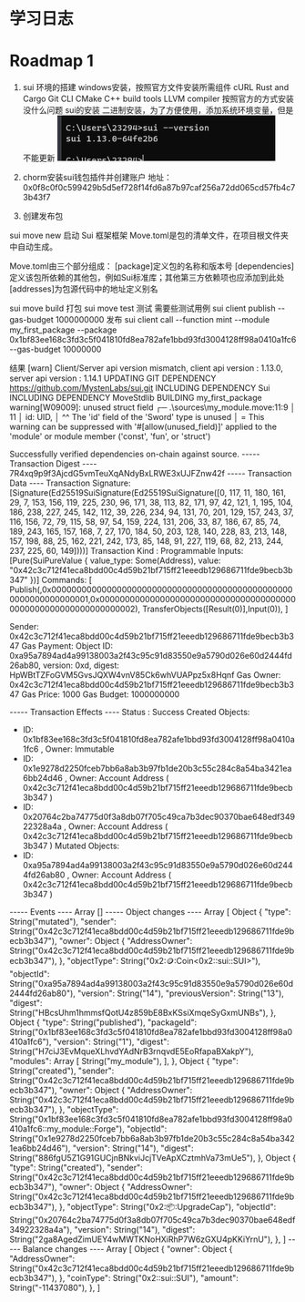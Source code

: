# 学习日志
# Roadmap 1

1. sui 环境的搭建
windows安装，按照官方文件安装所需组件
cURL
Rust and Cargo
Git CLI
CMake
C++ build tools
LLVM compiler
按照官方的方式安装没什么问题
sui的安装
二进制安装，为了方便使用，添加系统环境变量，但是不能更新
![Alt text](image.png)


2. chorm安装sui钱包插件并创建账户
地址：0x0f8c0f0c599429b5d5ef728f14fd6a87b97caf256a72dd065cd57fb4c73b43f7

3. 创建发布包

sui move new <PACKAGE NAME> 启动 Sui 框架框架
Move.toml是包的清单文件，在项目根文件夹中自动生成。

Move.toml由三个部分组成：
[package]定义包的名称和版本号
[dependencies]定义该包所依赖的其他包，例如Sui标准库；其他第三方依赖项也应添加到此处
[addresses]为包源代码中的地址定义别名

sui move build 打包
sui move test 测试 需要些测试用例
sui client publish --gas-budget 1000000000 发布
sui client call --function mint --module my_first_package --package  0x1bf83ee168c3fd3c5f041810fd8ea782afe1bbd93fd3004128ff98a0410a1fc6 --gas-budget 10000000


结果
[warn] Client/Server api version mismatch, client api version : 1.13.0, server api version : 1.14.1
UPDATING GIT DEPENDENCY https://github.com/MystenLabs/sui.git
INCLUDING DEPENDENCY Sui
INCLUDING DEPENDENCY MoveStdlib
BUILDING my_first_package
warning[W09009]: unused struct field
   ┌─ .\sources\my_module.move:11:9
   │
11 │         id: UID,
   │         ^^ The 'id' field of the 'Sword' type is unused
   │
   = This warning can be suppressed with '#[allow(unused_field)]' applied to the 'module' or module member ('const', 'fun', or 'struct')

Successfully verified dependencies on-chain against source.
----- Transaction Digest ----
7R4xq9p9f3AjcdG5vmTeuXqANdyBxLRWE3xUJFZnw42f
----- Transaction Data ----
Transaction Signature: [Signature(Ed25519SuiSignature(Ed25519SuiSignature([0, 117, 11, 180, 161, 29, 7, 153, 156, 119, 225, 230, 96, 171, 38, 113, 82, 171, 97, 42, 121, 1, 195, 104, 186, 238, 227, 245, 142, 112, 39, 226, 234, 94, 131, 70, 201, 129, 157, 243, 37, 116, 156, 72, 79, 115, 58, 97, 54, 159, 224, 131, 206, 33, 87, 186, 67, 85, 74, 189, 243, 165, 157, 168, 7, 27, 170, 184, 50, 203, 128, 140, 228, 83, 213, 148, 157, 198, 88, 25, 162, 221, 242, 173, 85, 148, 91, 227, 119, 68, 82, 213, 244, 237, 225, 60, 149])))]
Transaction Kind : Programmable
Inputs: [Pure(SuiPureValue { value_type: Some(Address), value: "0x42c3c712f41eca8bdd00c4d59b21bf715ff21eeedb129686711fde9becb3b347" })]
Commands: [
  Publish(<modules>,0x0000000000000000000000000000000000000000000000000000000000000001,0x0000000000000000000000000000000000000000000000000000000000000002),
  TransferObjects([Result(0)],Input(0)),
]

Sender: 0x42c3c712f41eca8bdd00c4d59b21bf715ff21eeedb129686711fde9becb3b347
Gas Payment: Object ID: 0xa95a7894ad4a99138003a2f43c95c91d83550e9a5790d026e60d2444fd26ab80, version: 0xd, digest: HpWBtTZFoGVM5GvsJQXW4vnV85Ck6whVUAPpz5x8Hqnf
Gas Owner: 0x42c3c712f41eca8bdd00c4d59b21bf715ff21eeedb129686711fde9becb3b347
Gas Price: 1000
Gas Budget: 1000000000

----- Transaction Effects ----
Status : Success
Created Objects:
  - ID: 0x1bf83ee168c3fd3c5f041810fd8ea782afe1bbd93fd3004128ff98a0410a1fc6 , Owner: Immutable
  - ID: 0x1e9278d2250fceb7bb6a8ab3b97fb1de20b3c55c284c8a54ba3421ea6bb24d46 , Owner: Account Address ( 0x42c3c712f41eca8bdd00c4d59b21bf715ff21eeedb129686711fde9becb3b347 )
  - ID: 0x20764c2ba74775d0f3a8db07f705c49ca7b3dec90370bae648edf34922328a4a , Owner: Account Address ( 0x42c3c712f41eca8bdd00c4d59b21bf715ff21eeedb129686711fde9becb3b347 )
Mutated Objects:
  - ID: 0xa95a7894ad4a99138003a2f43c95c91d83550e9a5790d026e60d2444fd26ab80 , Owner: Account Address ( 0x42c3c712f41eca8bdd00c4d59b21bf715ff21eeedb129686711fde9becb3b347 )

----- Events ----
Array []
----- Object changes ----
Array [
    Object {
        "type": String("mutated"),
        "sender": String("0x42c3c712f41eca8bdd00c4d59b21bf715ff21eeedb129686711fde9becb3b347"),
        "owner": Object {
            "AddressOwner": String("0x42c3c712f41eca8bdd00c4d59b21bf715ff21eeedb129686711fde9becb3b347"),
        },
        "objectType": String("0x2::coin::Coin<0x2::sui::SUI>"),
        "objectId": String("0xa95a7894ad4a99138003a2f43c95c91d83550e9a5790d026e60d2444fd26ab80"),
        "version": String("14"),
        "previousVersion": String("13"),
        "digest": String("HBcsUhm1hmmsfQotU4z859bE8BxKSsiXmqeSyGxmUNBs"),
    },
    Object {
        "type": String("published"),
        "packageId": String("0x1bf83ee168c3fd3c5f041810fd8ea782afe1bbd93fd3004128ff98a0410a1fc6"),
        "version": String("1"),
        "digest": String("H7ciJ3EvMqueXLhvdYAdNrB3rnqvdE5EoRfapaBXakpY"),
        "modules": Array [
            String("my_module"),
        ],
    },
    Object {
        "type": String("created"),
        "sender": String("0x42c3c712f41eca8bdd00c4d59b21bf715ff21eeedb129686711fde9becb3b347"),
        "owner": Object {
            "AddressOwner": String("0x42c3c712f41eca8bdd00c4d59b21bf715ff21eeedb129686711fde9becb3b347"),
        },
        "objectType": String("0x1bf83ee168c3fd3c5f041810fd8ea782afe1bbd93fd3004128ff98a0410a1fc6::my_module::Forge"),
        "objectId": String("0x1e9278d2250fceb7bb6a8ab3b97fb1de20b3c55c284c8a54ba3421ea6bb24d46"),
        "version": String("14"),
        "digest": String("886fgU5Z1G91GUCjnBNkviJcjTVeApXCztmhVa73mUe5"),
    },
    Object {
        "type": String("created"),
        "sender": String("0x42c3c712f41eca8bdd00c4d59b21bf715ff21eeedb129686711fde9becb3b347"),
        "owner": Object {
            "AddressOwner": String("0x42c3c712f41eca8bdd00c4d59b21bf715ff21eeedb129686711fde9becb3b347"),
        },
        "objectType": String("0x2::package::UpgradeCap"),
        "objectId": String("0x20764c2ba74775d0f3a8db07f705c49ca7b3dec90370bae648edf34922328a4a"),
        "version": String("14"),
        "digest": String("2ga8AgedZimUEY4wMWTKNoHXiRhP7W6zGXU4pKKiYrnU"),
    },
]
----- Balance changes ----
Array [
    Object {
        "owner": Object {
            "AddressOwner": String("0x42c3c712f41eca8bdd00c4d59b21bf715ff21eeedb129686711fde9becb3b347"),
        },
        "coinType": String("0x2::sui::SUI"),
        "amount": String("-11437080"),
    },
]



